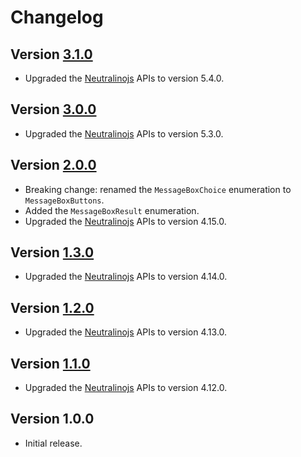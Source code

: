 # Changelog

## Version [3.1.0](https://github.com/cedx/neutralinojs.hx/compare/v3.0.0...v3.1.0)
- Upgraded the [Neutralinojs](https://neutralino.js.org) APIs to version 5.4.0.

## Version [3.0.0](https://github.com/cedx/neutralinojs.hx/compare/v2.0.0...v3.0.0)
- Upgraded the [Neutralinojs](https://neutralino.js.org) APIs to version 5.3.0.

## Version [2.0.0](https://github.com/cedx/neutralinojs.hx/compare/v1.3.0...v2.0.0)
- Breaking change: renamed the `MessageBoxChoice` enumeration to `MessageBoxButtons`.
- Added the `MessageBoxResult` enumeration.
- Upgraded the [Neutralinojs](https://neutralino.js.org) APIs to version 4.15.0.

## Version [1.3.0](https://github.com/cedx/neutralinojs.hx/compare/v1.2.0...v1.3.0)
- Upgraded the [Neutralinojs](https://neutralino.js.org) APIs to version 4.14.0.

## Version [1.2.0](https://github.com/cedx/neutralinojs.hx/compare/v1.1.0...v1.2.0)
- Upgraded the [Neutralinojs](https://neutralino.js.org) APIs to version 4.13.0.

## Version [1.1.0](https://github.com/cedx/neutralinojs.hx/compare/v1.0.0...v1.1.0)
- Upgraded the [Neutralinojs](https://neutralino.js.org) APIs to version 4.12.0.

## Version 1.0.0
- Initial release.
